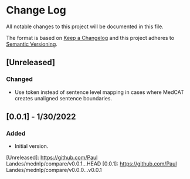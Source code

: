 # Change Log
All notable changes to this project will be documented in this file.

The format is based on [Keep a Changelog](http://keepachangelog.com/)
and this project adheres to [Semantic Versioning](http://semver.org/).


## [Unreleased]


### Changed
- Use token instead of sentence level mapping in cases where MedCAT creates
  unaligned sentence boundaries.


## [0.0.1] - 1/30/2022
### Added
- Initial version.


<!-- links -->
[Unreleased]: https://github.com/Paul Landes/mednlp/compare/v0.0.1...HEAD
[0.0.1]: https://github.com/Paul Landes/mednlp/compare/v0.0.0...v0.0.1
